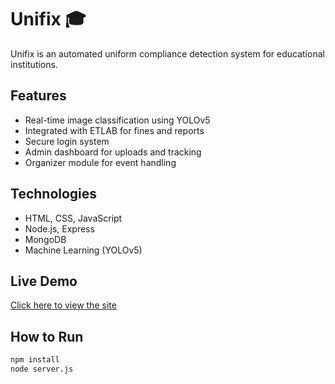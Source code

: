 # Unifix 🎓

Unifix is an automated uniform compliance detection system for educational institutions.

## Features

- Real-time image classification using YOLOv5
- Integrated with ETLAB for fines and reports
- Secure login system
- Admin dashboard for uploads and tracking
- Organizer module for event handling

## Technologies

- HTML, CSS, JavaScript
- Node.js, Express
- MongoDB
- Machine Learning (YOLOv5)

## Live Demo

[Click here to view the site](https://mohd-aslah.github.io/Unifix/)


## How to Run
```bash
npm install
node server.js
